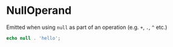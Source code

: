 # NullOperand

Emitted when using `null` as part of an operation (e.g. `+`, `.`, `^` etc.)

```php
echo null . 'hello';
```

